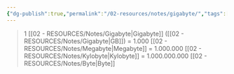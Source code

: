 ```yaml
---
{"dg-publish":true,"permalink":"/02-resources/notes/gigabyte/","tags":["mathe/binärzahlen"],"noteIcon":"","updated":"2025-08-26T16:35:04.000+02:00"}
---
```


>1 [[02 - RESOURCES/Notes/Gigabyte\|Gigabyte]] ([[02 - RESOURCES/Notes/Gigabyte\|GB]]) = 1.000 [[02 - RESOURCES/Notes/Megabyte\|Megabyte]] = 1.000.000 [[02 - RESOURCES/Notes/Kylobyte\|Kylobyte]] = 1.000.000.000 [[02 - RESOURCES/Notes/Byte\|Byte]]
